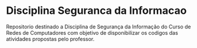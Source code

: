 # Disciplina Seguranca da Informacao
Repositorio destinado a Disciplina de Segurança da Informação do Curso de Redes de Computadores com objetivo de disponibilizar os codigos das atividades propostas pelo professor.
